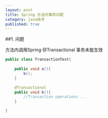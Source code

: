```yaml
---
layout: post
title: Spring 方法内事务问题
category: java技术
published: true
---
```



##1. 问题

方法内调用Spring @Transactional 事务未能生效

```java
public class TransactionTest{
	
	public void a(){
		b();
	}

	@Transactional
	public void b(){
		//Transaction operations ...
	}

}
```


